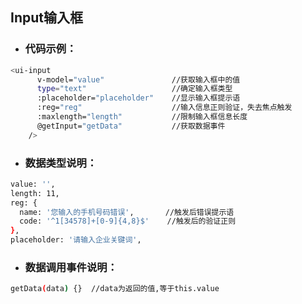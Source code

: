 ## Input输入框

* ### 代码示例：

```bash
<ui-input
      v-model="value"               //获取输入框中的值
      type="text"                   //确定输入框类型
      :placeholder="placeholder"    //显示输入框提示语
      :reg="reg"                    //输入信息正则验证，失去焦点触发
      :maxlength="length"           //限制输入框信息长度
      @getInput="getData"           //获取数据事件
    />
```

* ### 数据类型说明：

```bash
value: '',
length: 11,
reg: {
  name: '您输入的手机号码错误',       //触发后错误提示语
  code: '^1[34578]+[0-9]{4,8}$'    //触发后的验证正则
},
placeholder: '请输入企业关键词',
```

* ### 数据调用事件说明：

```bash
getData(data) {}  //data为返回的值,等于this.value
```

